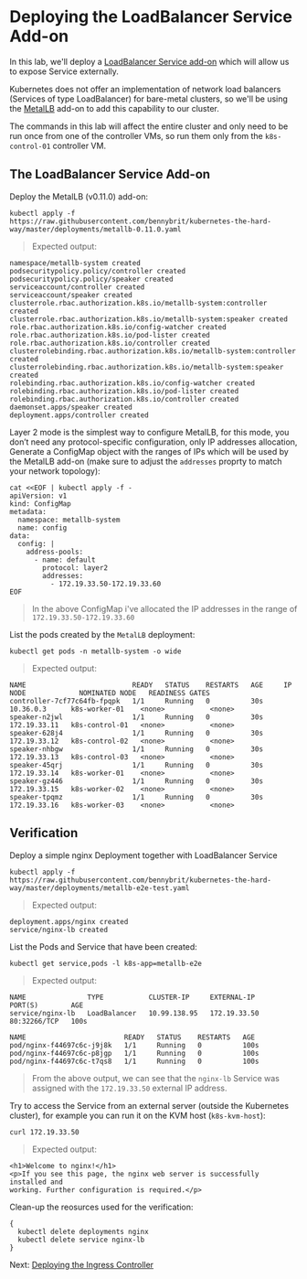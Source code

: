 # Deploying the LoadBalancer Service Add-on

In this lab, we'll deploy a [LoadBalancer Service add-on](https://kubernetes.io/docs/concepts/services-networking/service/#loadbalancer) which will allow us to expose Service externally.

Kubernetes does not offer an implementation of network load balancers (Services of type LoadBalancer) for bare-metal clusters, so we'll be using the [MetalLB](https://metallb.universe.tf/) add-on to add this capability to our cluster.

The commands in this lab will affect the entire cluster and only need to be run once from one of the controller VMs, so run them only from the `k8s-control-01` controller VM.

## The LoadBalancer Service Add-on
Deploy the MetalLB (v0.11.0) add-on:
```
kubectl apply -f https://raw.githubusercontent.com/bennybrit/kubernetes-the-hard-way/master/deployments/metallb-0.11.0.yaml
```

> Expected output:
```
namespace/metallb-system created
podsecuritypolicy.policy/controller created
podsecuritypolicy.policy/speaker created
serviceaccount/controller created
serviceaccount/speaker created
clusterrole.rbac.authorization.k8s.io/metallb-system:controller created
clusterrole.rbac.authorization.k8s.io/metallb-system:speaker created
role.rbac.authorization.k8s.io/config-watcher created
role.rbac.authorization.k8s.io/pod-lister created
role.rbac.authorization.k8s.io/controller created
clusterrolebinding.rbac.authorization.k8s.io/metallb-system:controller created
clusterrolebinding.rbac.authorization.k8s.io/metallb-system:speaker created
rolebinding.rbac.authorization.k8s.io/config-watcher created
rolebinding.rbac.authorization.k8s.io/pod-lister created
rolebinding.rbac.authorization.k8s.io/controller created
daemonset.apps/speaker created
deployment.apps/controller created
```

Layer 2 mode is the simplest way to configure MetalLB, for this mode, you don’t need any protocol-specific configuration, only IP addresses allocation, Generate a ConfigMap object with the ranges of IPs which will be used by the MetalLB add-on (make sure to adjust the `addresses` proprty to match your network topology):
```
cat <<EOF | kubectl apply -f -
apiVersion: v1
kind: ConfigMap
metadata:
  namespace: metallb-system
  name: config
data:
  config: |
    address-pools:
      - name: default
        protocol: layer2
        addresses:
          - 172.19.33.50-172.19.33.60
EOF
```
> In the above ConfigMap i've allocated the IP addresses in the range of `172.19.33.50-172.19.33.60`

List the pods created by the `MetalLB` deployment:
```
kubectl get pods -n metallb-system -o wide
```

> Expected output:
```
NAME                          READY   STATUS    RESTARTS   AGE     IP             NODE             NOMINATED NODE   READINESS GATES
controller-7cf77c64fb-fpqpk   1/1     Running   0          30s     10.36.0.3      k8s-worker-01    <none>           <none>
speaker-n2jwl                 1/1     Running   0          30s     172.19.33.11   k8s-control-01   <none>           <none>
speaker-628j4                 1/1     Running   0          30s     172.19.33.12   k8s-control-02   <none>           <none>
speaker-nhbgw                 1/1     Running   0          30s     172.19.33.13   k8s-control-03   <none>           <none>
speaker-45qrj                 1/1     Running   0          30s     172.19.33.14   k8s-worker-01    <none>           <none>
speaker-gz446                 1/1     Running   0          30s     172.19.33.15   k8s-worker-02    <none>           <none>
speaker-tpqmz                 1/1     Running   0          30s     172.19.33.16   k8s-worker-03    <none>           <none>
```

## Verification
Deploy a simple nginx Deployment together with LoadBalancer Service
```
kubectl apply -f https://raw.githubusercontent.com/bennybrit/kubernetes-the-hard-way/master/deployments/metallb-e2e-test.yaml
```

> Expected output:
```
deployment.apps/nginx created
service/nginx-lb created
```

List the Pods and Service that have been created:
```
kubectl get service,pods -l k8s-app=metallb-e2e
```

> Expected output:
```
NAME               TYPE           CLUSTER-IP     EXTERNAL-IP    PORT(S)        AGE
service/nginx-lb   LoadBalancer   10.99.138.95   172.19.33.50   80:32266/TCP   100s

NAME                        READY   STATUS    RESTARTS   AGE
pod/nginx-f44697c6c-j9j8k   1/1     Running   0          100s
pod/nginx-f44697c6c-p8jgp   1/1     Running   0          100s
pod/nginx-f44697c6c-t7qs8   1/1     Running   0          100s
```
> From the above output, we can see that the `nginx-lb` Service was assigned with the `172.19.33.50` external IP address.

Try to access the Service from an external server (outside the Kubernetes cluster), for example you can run it on the KVM host (`k8s-kvm-host`):
```
curl 172.19.33.50
```

> Expected output:
```
<h1>Welcome to nginx!</h1>
<p>If you see this page, the nginx web server is successfully installed and
working. Further configuration is required.</p>
```

Clean-up the reosurces used for the verification:
```
{
  kubectl delete deployments nginx
  kubectl delete service nginx-lb
}
```

Next: [Deploying the Ingress Controller](18-ingress-controller.md)
